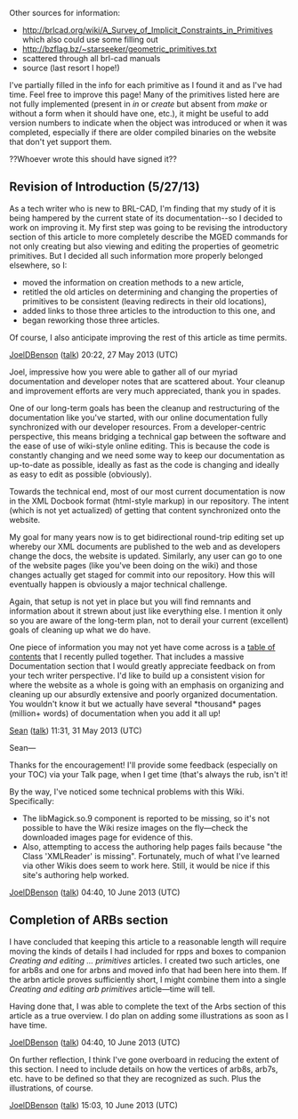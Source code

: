 Other sources for information:

-   <http://brlcad.org/wiki/A_Survey_of_Implicit_Constraints_in_Primitives>
    which also could use some filling out
-   <http://bzflag.bz/~starseeker/geometric_primitives.txt>
-   scattered through all brl-cad manuals
-   source (last resort I hope!)

I've partially filled in the info for each primitive as I found it and
as I've had time. Feel free to improve this page! Many of the primitives
listed here are not fully implemented (present in *in* or *create* but
absent from *make* or without a form when it should have one, etc.), it
might be useful to add version numbers to indicate when the object was
introduced or when it was completed, especially if there are older
compiled binaries on the website that don't yet support them.


??Whoever wrote this should have signed it??

## Revision of Introduction (5/27/13)

As a tech writer who is new to BRL-CAD, I'm finding that my study of it
is being hampered by the current state of its documentation--so I
decided to work on improving it. My first step was going to be revising
the introductory section of this article to more completely describe the
MGED commands for not only creating but also viewing and editing the
properties of geometric primitives. But I decided all such information
more properly belonged elsewhere, so I:

-   moved the information on creation methods to a new article,
-   retitled the old articles on determining and changing the properties
    of primitives to be consistent (leaving redirects in their old
    locations),
-   added links to those three articles to the introduction to this one,
    and
-   began reworking those three articles.

Of course, I also anticipate improving the rest of this article as time
permits.

[JoelDBenson](user/JoelDBenson.md)
([talk](User_talk:JoelDBenson.md)) 20:22, 27 May 2013 (UTC)

Joel, impressive how you were able to gather all of our myriad
documentation and developer notes that are scattered about. Your cleanup
and improvement efforts are very much appreciated, thank you in spades.

One of our long-term goals has been the cleanup and restructuring of the
documentation like you've started, with our online documentation fully
synchronized with our developer resources. From a developer-centric
perspective, this means bridging a technical gap between the software
and the ease of use of wiki-style online editing. This is because the
code is constantly changing and we need some way to keep our
documentation as up-to-date as possible, ideally as fast as the code is
changing and ideally as easy to edit as possible (obviously).

Towards the technical end, most of our most current documentation is now
in the XML Docbook format (html-style markup) in our repository. The
intent (which is not yet actualized) of getting that content
synchronized onto the website.

My goal for many years now is to get bidirectional round-trip editing
set up whereby our XML documents are published to the web and as
developers change the docs, the website is updated. Similarly, any user
can go to one of the website pages (like you've been doing on the wiki)
and those changes actually get staged for commit into our repository.
How this will eventually happen is obviously a major technical
challenge.

Again, that setup is not yet in place but you will find remnants and
information about it strewn about just like everything else. I mention
it only so you are aware of the long-term plan, not to derail your
current (excellent) goals of cleaning up what we do have.

One piece of information you may not yet have come across is a [table of
contents](TOC.md) that I recently pulled together. That includes
a massive Documentation section that I would greatly appreciate feedback
on from your tech writer perspective. I'd like to build up a consistent
vision for where the website as a whole is going with an emphasis on
organizing and cleaning up our absurdly extensive and poorly organized
documentation. You wouldn't know it but we actually have several
\*thousand\* pages (million+ words) of documentation when you add it all
up!

[Sean](user/Sean.md) ([talk](User_talk:Sean.md)) 11:31,
31 May 2013 (UTC)

Sean—

Thanks for the encouragement! I'll provide some feedback (especially on
your TOC) via your Talk page, when I get time (that's always the rub,
isn't it!

By the way, I've noticed some technical problems with this Wiki.
Specifically:

-   The libMagick.so.9 component is reported to be missing, so it's not
    possible to have the Wiki resize images on the fly—check the
    downloaded images page for evidence of this.
-   Also, attempting to access the authoring help pages fails because
    "the Class 'XMLReader' is missing". Fortunately, much of what I've
    learned via other Wikis does seem to work here. Still, it would be
    nice if this site's authoring help worked.

[JoelDBenson](user/JoelDBenson.md)
([talk](User_talk:JoelDBenson.md)) 04:40, 10 June 2013 (UTC)

## Completion of ARBs section

I have concluded that keeping this article to a reasonable length will
require moving the kinds of details I had included for rpps and boxes to
companion *Creating and editing ... primitives* articles. I created two
such articles, one for arb8s and one for arbns and moved info that had
been here into them. If the arbn article proves sufficiently short, I
might combine them into a single *Creating and editing arb primitives*
article—time will tell.

Having done that, I was able to complete the text of the Arbs section of
this article as a true overview. I do plan on adding some illustrations
as soon as I have time.

[JoelDBenson](user/JoelDBenson.md)
([talk](User_talk:JoelDBenson.md)) 04:40, 10 June 2013 (UTC)

On further reflection, I think I've gone overboard in reducing the
extent of this section. I need to include details on how the vertices of
arb8s, arb7s, etc. have to be defined so that they are recognized as
such. Plus the illustrations, of course.

[JoelDBenson](user/JoelDBenson.md)
([talk](User_talk:JoelDBenson.md)) 15:03, 10 June 2013 (UTC)

